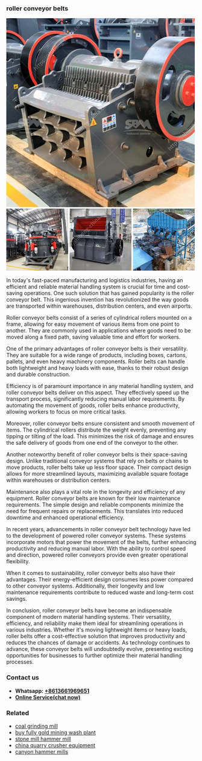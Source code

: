 <h3>roller conveyor belts</h3><img src='1706754113.jpg' alt=''><p>In today's fast-paced manufacturing and logistics industries, having an efficient and reliable material handling system is crucial for time and cost-saving operations. One such solution that has gained popularity is the roller conveyor belt. This ingenious invention has revolutionized the way goods are transported within warehouses, distribution centers, and even airports.</p><p>Roller conveyor belts consist of a series of cylindrical rollers mounted on a frame, allowing for easy movement of various items from one point to another. They are commonly used in applications where goods need to be moved along a fixed path, saving valuable time and effort for workers.</p><p>One of the primary advantages of roller conveyor belts is their versatility. They are suitable for a wide range of products, including boxes, cartons, pallets, and even heavy machinery components. Roller belts can handle both lightweight and heavy loads with ease, thanks to their robust design and durable construction.</p><p>Efficiency is of paramount importance in any material handling system, and roller conveyor belts deliver on this aspect. They effectively speed up the transport process, significantly reducing manual labor requirements. By automating the movement of goods, roller belts enhance productivity, allowing workers to focus on more critical tasks.</p><p>Moreover, roller conveyor belts ensure consistent and smooth movement of items. The cylindrical rollers distribute the weight evenly, preventing any tipping or tilting of the load. This minimizes the risk of damage and ensures the safe delivery of goods from one end of the conveyor to the other.</p><p>Another noteworthy benefit of roller conveyor belts is their space-saving design. Unlike traditional conveyor systems that rely on belts or chains to move products, roller belts take up less floor space. Their compact design allows for more streamlined layouts, maximizing available square footage within warehouses or distribution centers.</p><p>Maintenance also plays a vital role in the longevity and efficiency of any equipment. Roller conveyor belts are known for their low maintenance requirements. The simple design and reliable components minimize the need for frequent repairs or replacements. This translates into reduced downtime and enhanced operational efficiency.</p><p>In recent years, advancements in roller conveyor belt technology have led to the development of powered roller conveyor systems. These systems incorporate motors that power the movement of the belts, further enhancing productivity and reducing manual labor. With the ability to control speed and direction, powered roller conveyors provide even greater operational flexibility.</p><p>When it comes to sustainability, roller conveyor belts also have their advantages. Their energy-efficient design consumes less power compared to other conveyor systems. Additionally, their longevity and low maintenance requirements contribute to reduced waste and long-term cost savings.</p><p>In conclusion, roller conveyor belts have become an indispensable component of modern material handling systems. Their versatility, efficiency, and reliability make them ideal for streamlining operations in various industries. Whether it's moving lightweight items or heavy loads, roller belts offer a cost-effective solution that improves productivity and reduces the chances of damage or accidents. As technology continues to advance, these conveyor belts will undoubtedly evolve, presenting exciting opportunities for businesses to further optimize their material handling processes.</p><h3>Contact us</h3><ul><li><strong>Whatsapp:&nbsp;<a href="https://wa.me/8613661969651">+8613661969651</a></strong></li><li><a href="https://swt.shibang-china.com/?git&amp;zhl&amp;roller conveyor belts"><strong>Online Service(chat now)</strong></a></li></ul><h3>Related</h3><ul><li><a href='coal grinding mill.md'>coal grinding mill</a></li><li><a href='buy fully gold mining wash plant.md'>buy fully gold mining wash plant</a></li><li><a href='stone mill hammer mill.md'>stone mill hammer mill</a></li><li><a href='china quarry crusher equipment.md'>china quarry crusher equipment</a></li><li><a href='canyon hammer mills.md'>canyon hammer mills</a></li></ul>